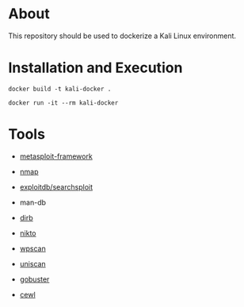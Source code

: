# About
This repository should be used to dockerize a Kali Linux environment.

# Installation and Execution

`docker build -t kali-docker .`

`docker run -it --rm kali-docker`

# Tools

- [metasploit-framework](https://tools.kali.org/exploitation-tools/metasploit-framework)
- [nmap](https://tools.kali.org/information-gathering/nmap)

- [exploitdb/searchsploit](https://tools.kali.org/exploitation-tools/exploitdb)
- man-db
- [dirb](https://tools.kali.org/web-applications/dirb)
- [nikto](https://tools.kali.org/information-gathering/nikto)
- [wpscan](https://tools.kali.org/web-applications/wpscan)
- [uniscan](https://tools.kali.org/web-applications/uniscan)
- [gobuster](https://tools.kali.org/web-applications/gobuster)
- [cewl](https://tools.kali.org/password-attacks/cewl)
